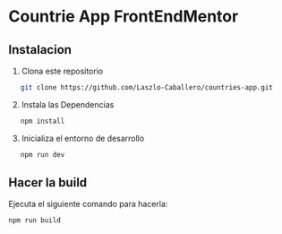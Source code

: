 # Countrie App FrontEndMentor

## Instalacion

1. Clona este repositorio

```bash
   git clone https://github.com/Laszlo-Caballero/countries-app.git
```

2. Instala las Dependencias

```bash
   npm install
```

3. Inicializa el entorno de desarrollo

```bash
   npm run dev
```

## Hacer la build

Ejecuta el siguiente comando para hacerla:

```bash
npm run build
```

